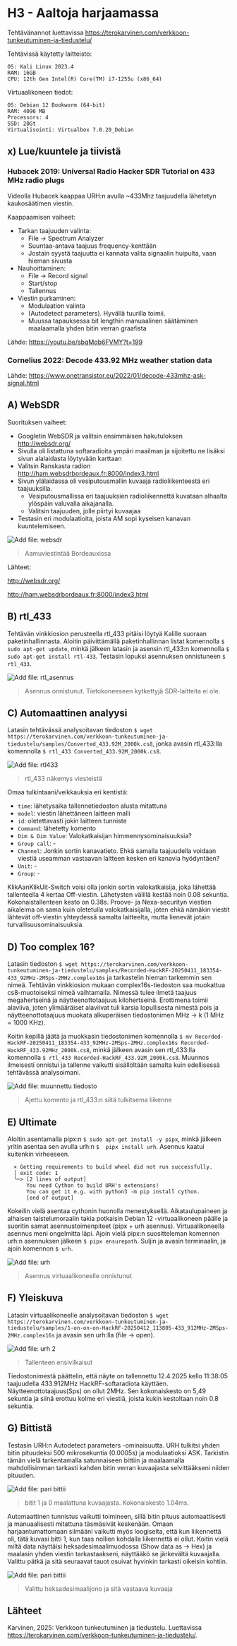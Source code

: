 # H3 - Aaltoja harjaamassa

Tehtävänannot luettavissa https://terokarvinen.com/verkkoon-tunkeutuminen-ja-tiedustelu/

Tehtävissä käytetty laitteisto: 
````
OS: Kali Linux 2023.4
RAM: 16GB
CPU: 12th Gen Intel(R) Core(TM) i7-1255u (x86_64)
````

Virtuaalikoneen tiedot:
````
OS: Debian 12 Bookworm (64-bit)
RAM: 4096 MB
Processors: 4
SSD: 20Gt
Virtualisointi: Virtualbox 7.0.20_Debian
````

## x) Lue/kuuntele ja tiivistä

### Hubacek 2019: Universal Radio Hacker SDR Tutorial on 433 MHz radio plugs 

Videolla Hubacek kaappaa URH:n avulla ~433Mhz taajuudella lähetetyn kaukosäätimen viestin.

Kaappaamisen vaiheet:
 - Tarkan taajuuden valinta:
    - File -> Spectrum Analyzer
    - Suuntaa-antava taajuus frequency-kenttään
    - Jostain syystä taajuutta ei kannata valita signaalin huipulta, vaan hieman sivusta
 - Nauhoittaminen:
    - File -> Record signal
    - Start/stop
    - Tallennus
 - Viestin purkaminen:
    - Modulaation valinta
    - (Autodetect parameters). Hyvällä tuurilla toimii.
    - Muussa tapauksessa bit lengthin manuaalinen säätäminen maalaamalla yhden bitin verran graafista

Lähde: https://youtu.be/sbqMqb6FVMY?t=199

### Cornelius 2022: Decode 433.92 MHz weather station data


Lähde: https://www.onetransistor.eu/2022/01/decode-433mhz-ask-signal.html

## A) WebSDR

Suorituksen vaiheet:
 - Googletin WebSDR ja valitsin ensimmäisen hakutuloksen http://websdr.org/
 - Sivulla oli listattuna softaradioita ympäri maailman ja sijoitettu ne lisäksi sivun alalaidasta löytyvään karttaan
 - Valitsin Ranskasta radion http://ham.websdrbordeaux.fr:8000/index3.html
 - Sivun ylälaidassa oli vesiputousmallin kuvaaja radioliikenteestä eri taajuuksilla.
    - Vesiputousmallissa eri taajuuksien radioliikennettä kuvataan alhaalta ylöspäin valuvalla aikajanalla. 
    - Valitsin taajuuden, jolle piirtyi kuvaajaa
 - Testasin eri modulaatioita, joista AM sopi kyseisen kanavan kuuntelemiseen.

![Add file: websdr](/img/h3/websdr.png)
> Aamuviestintää Bordeauxissa


Lähteet:

http://websdr.org/

http://ham.websdrbordeaux.fr:8000/index3.html


## B) rtl_433

Tehtävän vinkkiosion perusteella rtl_433 pitäisi löytyä Kalille suoraan paketinhallinnasta. Aloitin päivittämällä paketinhallinnan listat komennolla ``$ sudo apt-get update``, minkä jälkeen latasin ja asensin rtl_433:n komennolla ``$ sudo apt-get install rtl-433``.  Testasin lopuksi asennuksen onnistuneen ``$ rtl_433``.

![Add file: rtl_asennus](/img/h3/rtl_433_1.png)
> Asennus onnistunut. Tietokoneeseen kytkettyjä SDR-laitteita ei ole.

## C) Automaattinen analyysi

Latasin tehtävässä analysoitavan tiedoston ``$ wget https://terokarvinen.com/verkkoon-tunkeutuminen-ja-tiedustelu/samples/Converted_433.92M_2000k.cs8``, jonka avasin rtl_433:lla komennolla ``$ rtl_433 Converted_433.92M_2000k.cs8``. 

![Add file: rtl433](/img/h3/rtl_433_2.png)
>rtl_433 näkemys viesteistä

Omaa tulkintaani/veikkauksia eri kentistä:
 - ``time``: lähetysaika tallennetiedoston alusta mitattuna
 - ``model``: viestin lähettäneen laitteen malli
 - ``id``: oletettavasti jokin laitteen tunniste
 - ``Command``: lähetetty komento
 - ``Dim & Dim Value``: Valokatkaisijan himmennysominaisuuksia?
 - ``Group call``: -
 - ``Channel``: Jonkin sortin kanavatieto. Ehkä samalla taajuudella voidaan viestiä useamman vastaavan laitteen kesken eri kanavia hyödyntäen?
 - ``Unit``: -
 - ``Group``: -

KlikAanKlikUit-Switch voisi olla jonkin sortin valokatkaisija, joka lähettää tallenteella 4 kertaa Off-viestin. Lähetysten välillä kestää noin 0.08 sekuntia. Kokonaistallenteen kesto on 0.38s. Proove- ja Nexa-securityn viestien aikaleima on sama kuin oletetulla valokatkaisijalla, joten ehkä nämäkin viestit lähtevät off-viestin yhteydessä samalta laitteelta, mutta lienevät jotain turvallisuusominaisuuksia.  


## D) Too complex 16?

Latasin tiedoston ``$ wget https://terokarvinen.com/verkkoon-tunkeutuminen-ja-tiedustelu/samples/Recorded-HackRF-20250411_183354-433_92MHz-2MSps-2MHz.complex16s`` ja tarkastelin hieman tarkemmin sen nimeä. Tehtävän vinkkiosion mukaan complex16s-tiedoston saa muokattua cs8-muotoiseksi nimeä vaihtamalla. Nimessä tulee ilmetä taajuus megahertseinä ja näytteenottotaajuus kilohertseinä. Erottimena toimii alaviiva, joten ylimääräiset alaviivat tuli karsia lopullisesta nimestä pois ja näytteenottotaajuus muokata alkuperäisen tiedostonimen MHz -> k (1 MHz = 1000 KHz). 

Koitin kepillä jäätä ja muokkasin tiedostonimen komennolla ``$ mv Recorded-HackRF-20250411_183354-433_92MHz-2MSps-2MHz.complex16s Recorded-HackRF_433.92MHz_2000k.cs8``, minkä jälkeen avasin sen rtl_433:lla komennolla ``$ rtl_433 Recorded-HackRF_433.92M_2000k.cs8``. Muunnos ilmeisesti onnistui ja tallenne vaikutti sisällöltään samalta kuin edellisessä tehtävässä analysoimani.

![Add file: muunnettu tiedosto](/img/h3/rtl_433_3.png)
> Ajettu komento ja rtl_433:n siitä tulkitsema liikenne

## E) Ultimate

Aloitin asentamalla pipx:n ``$ sudo apt-get install -y pipx``, minkä jälkeen yritin asentaa sen avulla urh:n ``$  pipx install urh``. Asennus kaatui kuitenkin virheeseen. 

````
  × Getting requirements to build wheel did not run successfully.
  │ exit code: 1
  ╰─> [2 lines of output]
      You need Cython to build URH's extensions!
      You can get it e.g. with python3 -m pip install cython.
      [end of output]
````

Kokeilin vielä asentaa cythonin huonolla menestyksellä. Aikataulupaineen ja alhaisen taistelumoraalin takia potkaisin Debian 12 -virtuaalikoneen päälle ja suoritin samat asennustoimenpiteet (pipx + urh asennus). Virtuaalikoneella asennus meni ongelmitta läpi. Ajoin vielä pipx:n suositteleman komennon urh:n asennuksen jälkeen ``$ pipx ensurepath``. Suljin ja avasin terminaalin, ja ajoin komennon ``$ urh``.

![Add file: urh](/img/h3/urh_1.png)
> Asennus virtuaalikoneelle onnistunut

## F) Yleiskuva

Latasin virtuaalikoneelle analysoitavan tiedoston ``$ wget https://terokarvinen.com/verkkoon-tunkeutuminen-ja-tiedustelu/samples/1-on-on-on-HackRF-20250412_113805-433_912MHz-2MSps-2MHz.complex16s`` ja avasin sen urh:lla (file -> open). 

![Add file: urh 2](/img/h3/urh_2.png)
> Tallenteen ensivilkaisut

Tiedostonimestä päättelin, että näyte on tallennettu 12.4.2025 kello 11:38:05 taajuudella 433.912MHz HackRF-softaradiota käyttäen. Näytteenottotaajuus(Sps) on ollut 2MHz. Sen kokonaiskesto on 5,49 sekuntia ja siinä erottuu kolme eri viestiä, joista kukin kestoltaan noin 0.8 sekuntia.

## G) Bittistä

Testasin URH:n Autodetect parameters -ominaisuutta. URH tulkitsi yhden bitin pituudeksi 500 mikrosekuntia (0.0005s) ja modulaatioksi ASK. Tarkistin tämän vielä tarkentamalla satunnaiseen bittiin ja maalaamalla mahdollisimman tarkasti kahden bitin verran kuvaajasta selvittääkseni niiden pituuden. 

![Add file: pari bittii](/img/h3/urh_3.png)
> bitit 1 ja 0 maalattuna kuvaajasta. Kokonaiskesto 1.04ms.

Automaattinen tunnistus vaikutti toimineen, sillä bitin pituus automaattisesti ja manuaalisesti mitattuna täsmäsivät keskenään. Omaan harjaantumattomaan silmääni vaikutti myös loogiselta, että kun liikennettä oli, tätä kuvasi bitti 1, kun taas nollien kohdalla liikennettä ei ollut. Koitin vielä miltä data näyttäisi heksadesimaalimuodossa (Show data as -> Hex) ja maalasin yhden viestin tarkastaakseni, näyttääkö se järkevältä kuvaajalla. Valittu pätkä ja sitä seuraavat tauot osuivat hyvinkin tarkasti oikeisin kohtiin.

![Add file: pari bittii](/img/h3/urh_4.png)
> Valittu heksadesimaalijono ja sitä vastaava kuvaaja

## Lähteet

Karvinen, 2025: Verkkoon tunkeutuminen ja tiedustelu. Luettavissa https://terokarvinen.com/verkkoon-tunkeutuminen-ja-tiedustelu/.




